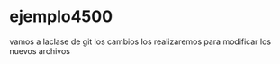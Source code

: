 # ejemplo4500
vamos a laclase de git
los cambios los realizaremos para modificar los nuevos archivos 